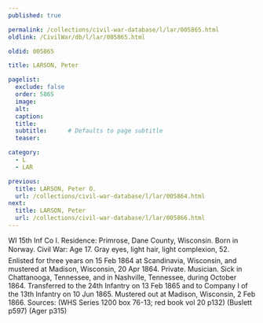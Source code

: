 ```yaml
---
published: true

permalink: /collections/civil-war-database/l/lar/005865.html
oldlink: /CivilWar/db/l/lar/005865.html

oldid: 005865

title: LARSON, Peter

pagelist:
  exclude: false
  order: 5865
  image: 
  alt:
  caption:
  title:
  subtitle:      # Defaults to page subtitle
  teaser:

category: 
  - L 
  - LAR

previous:
  title: LARSON, Peter O.
  url: /collections/civil-war-database/l/lar/005864.html  
next:
  title: LARSON, Peter
  url: /collections/civil-war-database/l/lar/005866.html   
---
```

WI 15th Inf Co I. Residence: Primrose, Dane County, Wisconsin. Born in Norway. Civil War: Age 17. Gray eyes, light hair, light complexion, 5&#146;2&#148;. Enlisted for three years on 15 Feb 1864 at Scandinavia, Wisconsin, and mustered at Madison, Wisconsin, 20 Apr 1864. Private. Musician. Sick in Chattanooga, Tennessee, and in Nashville, Tennessee, during October 1864. Transferred to the 24th Infantry on 13 Feb 1865 and to Company I of the 13th Infantry on 10 Jun 1865. Mustered out at Madison, Wisconsin, 2 Feb 1866. Sources: (WHS Series 1200 box 76-13; red book vol 20 p132) (Buslett p597) (Ager p315)